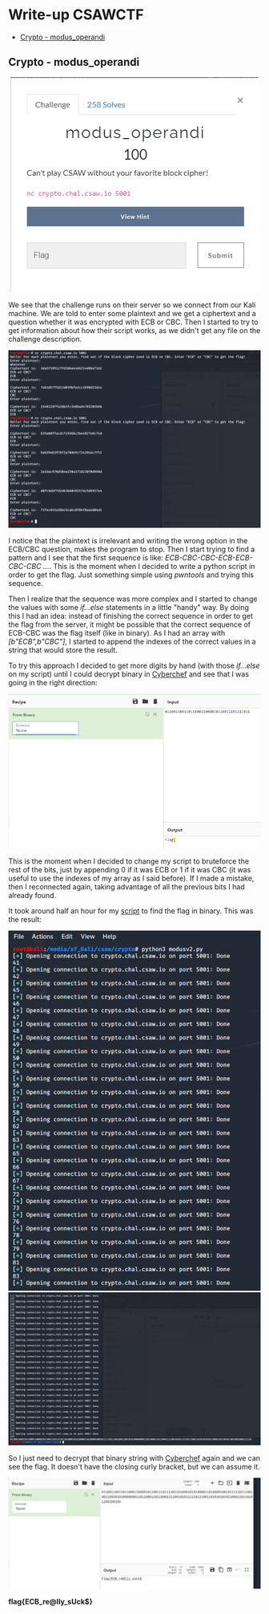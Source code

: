 # Write-up CSAWCTF

* [Crypto - modus_operandi](#crypto---modus_operandi)



## Crypto - modus_operandi

<p align="center">
  <img src="imgs/Task.png">
</p>

We see that the challenge runs on their server so we connect from our Kali machine. We are told to enter some plaintext and we get a ciphertext and a question whether it was encrypted with ECB or CBC. Then I started to try to get information about how their script works, as we didn't get any file on the challenge description. 

<p align="center">
  <img src="imgs/modus_operandi1.png">
</p>

I notice that the plaintext is irrelevant and writing the wrong option in the ECB/CBC question, makes the program to stop. Then I start trying to find a pattern and I see that the first sequence is like:
*ECB-CBC-CBC-ECB-ECB-CBC-CBC ...*. This is the moment when I decided to write a python script in order to get the flag. Just something simple using *pwntools* and trying this sequence.

Then I realize that the sequence was more complex and I started to change the values with some *if...else* statements in a little "handy" way. By doing this I had an idea: instead of finishing the correct sequence in order to get the flag from the server, it might be possible that the correct sequence of ECB-CBC was the flag itself (like in binary). As I had an array with *[b"ECB",b"CBC"]*, I started to append the indexes of the correct values in a string that would store the result. 

To try this approach I decided to get more digits by hand (with those *if...else* on my script) until I could decrypt binary in <a href="https://gchq.github.io/CyberChef/#recipe=From_Binary('None')&input=MDExMDAxMTAwMTEwMTEwMDAxMTAwMDAxMDExMDAxMTEwMTExMTAxMQ">Cyberchef</a> and see that I was going in the right direction:

<p align="center">
  <img src="imgs/modus_operandi2.png">
</p>

This is the moment when I decided to change my script to bruteforce the rest of the bits, just by appending 0 if it was ECB or 1 if it was CBC (it was useful to use the indexes of my array as I said before). If I made a mistake, then I reconnected again, taking advantage of all the previous bits I had already found.

It took around half an hour for my <a href=challs/modusv2.py>script</a> to find the flag in binary. This was the result:

<p align="center">
  <img src="imgs/modus_operandi3.png">
  <img src="imgs/modus_operandi4.png">
</p>

So I just need to decrypt that binary string with <a href="https://gchq.github.io/CyberChef/#recipe=From_Binary('None')&input=MDExMDAxMTAwMTEwMTEwMDAxMTAwMDAxMDExMDAxMTEwMTExMTAxMTAxMDAwMTAxMDEwMDAwMTEwMTAwMDAxMDAxMDExMTExMDExMTAwMTAwMTEwMDEwMTAxMDAwMDAwMDExMDExMDAwMTEwMTEwMDAxMTExMDAxMDEwMTExMTEwMTExMDAxMTAxMDEwMTAxMDExMDAwMTEwMTEwMTAxMTAwMTAwMTAw">Cyberchef</a> again and we can see the flag. It doesn't have the closing curly bracket, but we can assume it.

<p align="center">
  <img src="imgs/solution.png">
</p>

**flag{ECB_re@lly_sUck$}**


